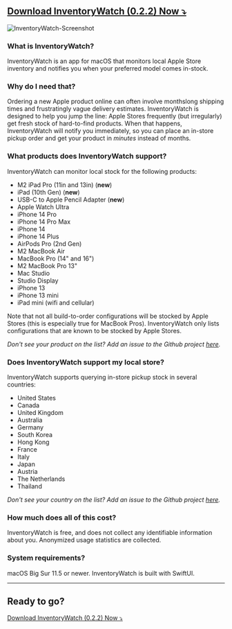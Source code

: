 ## [Download InventoryWatch (0.2.2) Now ⤵️](./InventoryWatch-0.2.2.zip)

![InventoryWatch-Screenshot](./ic-mkt.jpg)

### What is InventoryWatch?

InventoryWatch is an app for macOS that monitors local Apple Store inventory and notifies you when your preferred model comes in-stock. 

### Why do I need that? 

Ordering a new Apple product online can often involve monthslong shipping times and frustratingly vague delivery estimates. InventoryWatch is designed to help you jump the line: Apple Stores frequently (but irregularly) get fresh stock of hard-to-find products. When that happens, InventoryWatch will notify you immediately, so you can place an in-store pickup order and get your product in *minutes* instead of months. 

### What products does InventoryWatch support? 

InventoryWatch can monitor local stock for the following products: 

* M2 iPad Pro (11in and 13in) (**new**)
* iPad (10th Gen) (**new**)
* USB-C to Apple Pencil Adapter (**new**)
* Apple Watch Ultra
* iPhone 14 Pro
* iPhone 14 Pro Max
* iPhone 14
* iPhone 14 Plus
* AirPods Pro (2nd Gen)
* M2 MacBook Air
* MacBook Pro (14" and 16")
* M2 MacBook Pro 13"
* Mac Studio
* Studio Display
* iPhone 13
* iPhone 13 mini
* iPad mini (wifi and cellular)

Note that not all build-to-order configurations will be stocked by Apple Stores (this is especially true for MacBook Pros). InventoryWatch only lists configurations that are known to be stocked by Apple Stores. 

_Don't see your product on the list? Add an issue to the Github project [here](https://github.com/worthbak/inventory-checker-app/issues)._

### Does InventoryWatch support my local store? 

InventoryWatch supports querying in-store pickup stock in several countries:

  * United States
  * Canada
  * United Kingdom
  * Australia
  * Germany
  * South Korea
  * Hong Kong
  * France
  * Italy
  * Japan
  * Austria
  * The Netherlands
  * Thailand

_Don't see your country on the list? Add an issue to the Github project [here](https://github.com/worthbak/inventory-checker-app/issues)._

### How much does all of this cost? 

InventoryWatch is free, and does not collect any identifiable information about you. Anonymized usage statistics are collected.

### System requirements? 

macOS Big Sur 11.5 or newer. InventoryWatch is built with SwiftUI. 

---

## Ready to go?

[Download InventoryWatch (0.2.2) Now ⤵️](./InventoryWatch-0.2.2.zip)
